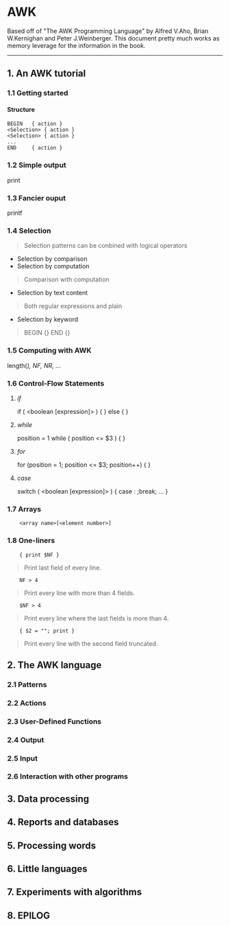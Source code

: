 # AWK                                                                                                  #
Based off of "The AWK Programming Language" by Alfred V.Aho, Brian W.Kernighan and Peter J.Weinberger.
This document pretty much works as memory leverage for the information in the book.

---

## 1. An AWK tutorial                                                                                  ##

### 1.1 Getting started                                                                                ###

#### Structure                                                                                         ####

    BEGIN   { action }
    <Selection> { action }
    <Selection> { action }
    ...
    END     { action }


### 1.2 Simple output                                                                                  ###

print


### 1.3 Fancier ouput                                                                                  ###

printf


### 1.4 Selection                                                                                      ###
> Selection patterns can be conbined with logical operators

  - Selection by comparison
  - Selection by computation
> Comparison with computation

  - Selection by text content
> Both regular expressions and plain

  - Selection by keyword
> BEGIN {}
> END {}


### 1.5 Computing with AWK                                                                             ###

length(<var>), NF, NR, ...


### 1.6 Control-Flow Statements                                                                        ###

  1. _if_

        if ( <boolean [expression]> ) {
                <statements>
        } else {
                <statements>
        }


  2. _while_

        position = 1
        while ( position <= $3 ) {
                <statements>
        }


  3. _for_

        for (position = 1; position <= $3; position++) {
                <statements>
        }


  4. _case_

        switch ( <boolean [expression]> ) {
                case <value>: <statements>;break;
                ...
        }


### 1.7 Arrays                                                                                         ###

        <array name>[<element number>]


### 1.8 One-liners                                                                                     ###

        { print $NF }
> Print last field of every line.

        NF > 4
> Print every line with more than 4 fields.

        $NF > 4
> Print every line where the last fields is more than 4.

        { $2 = ""; print }
> Print every line with the second field truncated.



## 2. The AWK language                                                                                 ##

### 2.1 Patterns                                                                                       ###
### 2.2 Actions                                                                                        ###
### 2.3 User-Defined Functions                                                                         ###
### 2.4 Output                                                                                         ###
### 2.5 Input                                                                                          ###
### 2.6 Interaction with other programs                                                                ###

## 3. Data processing                                                                                  ##
## 4. Reports and databases                                                                            ##
## 5. Processing words                                                                                 ##
## 6. Little languages                                                                                 ##
## 7. Experiments with algorithms                                                                      ##
## 8. EPILOG                                                                                           ##
